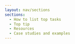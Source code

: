 ```yaml
---
layout: nav/sections
sections:
  - How to list top tasks
  - Top tip
  - Resources
  - Case studies and examples
---
```

